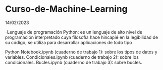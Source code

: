 # Curso-de-Machine-Learning

14/02/2023

-Lenguaje de programación Python:
es un lenguaje de alto nivel de programación interpretado cuya filosofía hace hincapié en la legibilidad de su código, se utiliza para desarrollar aplicaciones de todo tipo

 Python Notebook.ipynb (cuaderno de trabajo 1): sobre los tipos de datos y variables.
 Condicionales.ipynb (cuaderno de trabajo 2): sobre los condicionales.
 Bucles.ipynb (cuaderno de trabajo 3): sobre bucles.
